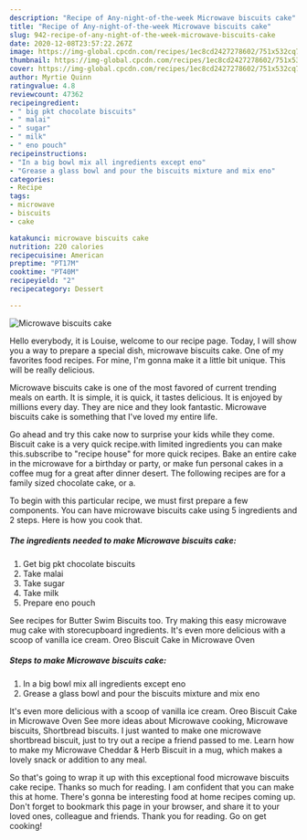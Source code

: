 ```yaml
---
description: "Recipe of Any-night-of-the-week Microwave biscuits cake"
title: "Recipe of Any-night-of-the-week Microwave biscuits cake"
slug: 942-recipe-of-any-night-of-the-week-microwave-biscuits-cake
date: 2020-12-08T23:57:22.267Z
image: https://img-global.cpcdn.com/recipes/1ec8cd2427278602/751x532cq70/microwave-biscuits-cake-recipe-main-photo.jpg
thumbnail: https://img-global.cpcdn.com/recipes/1ec8cd2427278602/751x532cq70/microwave-biscuits-cake-recipe-main-photo.jpg
cover: https://img-global.cpcdn.com/recipes/1ec8cd2427278602/751x532cq70/microwave-biscuits-cake-recipe-main-photo.jpg
author: Myrtie Quinn
ratingvalue: 4.8
reviewcount: 47362
recipeingredient:
- " big pkt chocolate biscuits"
- " malai"
- " sugar"
- " milk"
- " eno pouch"
recipeinstructions:
- "In a big bowl mix all ingredients except eno"
- "Grease a glass bowl and pour the biscuits mixture and mix eno"
categories:
- Recipe
tags:
- microwave
- biscuits
- cake

katakunci: microwave biscuits cake 
nutrition: 220 calories
recipecuisine: American
preptime: "PT17M"
cooktime: "PT40M"
recipeyield: "2"
recipecategory: Dessert

---
```



![Microwave biscuits cake](https://img-global.cpcdn.com/recipes/1ec8cd2427278602/751x532cq70/microwave-biscuits-cake-recipe-main-photo.jpg)

Hello everybody, it is Louise, welcome to our recipe page. Today, I will show you a way to prepare a special dish, microwave biscuits cake. One of my favorites food recipes. For mine, I'm gonna make it a little bit unique. This will be really delicious.

Microwave biscuits cake is one of the most favored of current trending meals on earth. It is simple, it is quick, it tastes delicious. It is enjoyed by millions every day. They are nice and they look fantastic. Microwave biscuits cake is something that I've loved my entire life.

Go ahead and try this cake now to surprise your kids while they come. Biscuit cake is a very quick recipe.with limited ingredients you can make this.subscribe to &#34;recipe house&#34; for more quick recipes. Bake an entire cake in the microwave for a birthday or party, or make fun personal cakes in a coffee mug for a great after dinner desert. The following recipes are for a family sized chocolate cake, or a.


To begin with this particular recipe, we must first prepare a few components. You can have microwave biscuits cake using 5 ingredients and 2 steps. Here is how you cook that.

<!--inarticleads1-->

##### The ingredients needed to make Microwave biscuits cake:

1. Get  big pkt chocolate biscuits
1. Take  malai
1. Take  sugar
1. Take  milk
1. Prepare  eno pouch


See recipes for Butter Swim Biscuits too. Try making this easy microwave mug cake with storecupboard ingredients. It&#39;s even more delicious with a scoop of vanilla ice cream. Oreo Biscuit Cake in Microwave Oven 

<!--inarticleads2-->

##### Steps to make Microwave biscuits cake:

1. In a big bowl mix all ingredients except eno
1. Grease a glass bowl and pour the biscuits mixture and mix eno


It&#39;s even more delicious with a scoop of vanilla ice cream. Oreo Biscuit Cake in Microwave Oven See more ideas about Microwave cooking, Microwave biscuits, Shortbread biscuits. I just wanted to make one microwave shortbread biscuit, just to try out a recipe a friend passed to me. Learn how to make my Microwave Cheddar &amp; Herb Biscuit in a mug, which makes a lovely snack or addition to any meal. 

So that's going to wrap it up with this exceptional food microwave biscuits cake recipe. Thanks so much for reading. I am confident that you can make this at home. There's gonna be interesting food at home recipes coming up. Don't forget to bookmark this page in your browser, and share it to your loved ones, colleague and friends. Thank you for reading. Go on get cooking!
